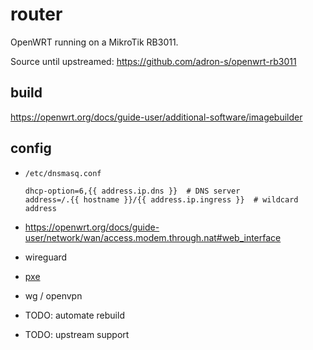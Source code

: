 # router

OpenWRT running on a MikroTik RB3011.

Source until upstreamed: https://github.com/adron-s/openwrt-rb3011

## build

https://openwrt.org/docs/guide-user/additional-software/imagebuilder



## config

 - `/etc/dnsmasq.conf`

    ```
    dhcp-option=6,{{ address.ip.dns }}  # DNS server
    address=/.{{ hostname }}/{{ address.ip.ingress }}  # wildcard address
    ```

 - https://openwrt.org/docs/guide-user/network/wan/access.modem.through.nat#web_interface
 - wireguard

  - [pxe](https://openwrt.org/docs/guide-user/services/tftp.pxe-server)
  - wg / openvpn


- TODO: automate rebuild
- TODO: upstream support
